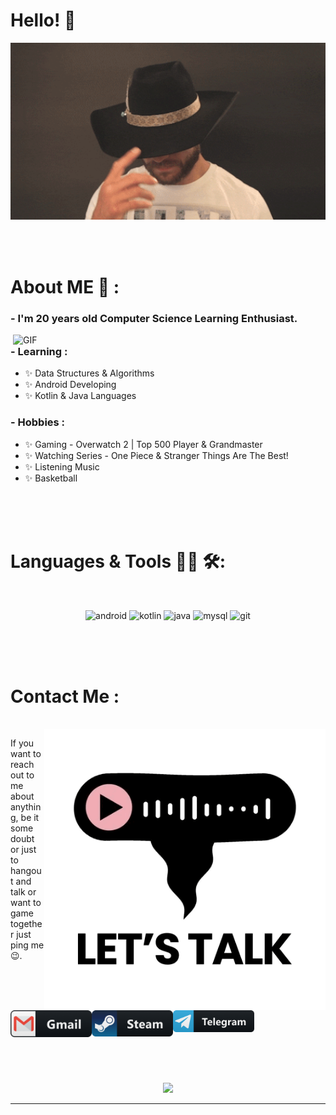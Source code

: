 # Hello! 👋

<div align="center">
<img hight="300" width="700" alt="GIF" align="center" src="https://github.com/DivisionCom/DivisionCom/blob/main/assets/howdy.gif">
</div>

</br>
</br>
</br>


# About ME 💬 :

### - I'm 20 years  old Computer Science Learning Enthusiast.

<img hight="400" width="500" alt="GIF" align="right" src="https://github.com/DivisionCom/DivisionCom/blob/main/assets/hiThere.gif">

### - Learning :
- ✨ Data Structures & Algorithms
- ✨ Android Developing
- ✨ Kotlin & Java Languages

### - Hobbies : 
- ✨ Gaming - Overwatch 2 | Top 500 Player & Grandmaster
- ✨ Watching Series - One Piece & Stranger Things Are The Best!
- ✨ Listening Music
- ✨ Basketball

</br>
</br>
</br>



# Languages & Tools 👨‍💻 🛠:
</br>

<p align="center">

<!-- For more icons please follow  https://github.com/MikeCodesDotNET/ColoredBadges -->
<img src="https://github.com/DivisionCom/skill-icons/blob/main/icons/AndroidStudio-Dark.svg" alt="android"  width="80" hight="80">
<img src="https://github.com/DivisionCom/skill-icons/blob/main/icons/Kotlin-Dark.svg" alt="kotlin" width="80" hight="80">
<img src="https://github.com/DivisionCom/skill-icons/blob/main/icons/Java-Dark.svg" alt="java" width="80" hight="80">
<img src="https://github.com/DivisionCom/skill-icons/blob/main/icons/MySQL-Dark.svg" alt="mysql" width="80" hight="80">
<img src="https://github.com/DivisionCom/skill-icons/blob/main/icons/Git.svg" alt="git" width="80" hight="80">
</p>
</br>
</br>
</br>



# Contact Me :

<p>
 </br>


<img hight="320" width="450" align="right" alt="GIF" src="https://github.com/DivisionCom/DivisionCom/blob/main/assets/letstalk.gif">


If you want to reach out to me about anything, be it some doubt or just to hangout and talk or want to game together just ping me 😉.

<a href="mailto:xd6511@gmail.com">
 <img align="left" alt="Gmail" width="130" hight="100" src="https://github.com/DivisionCom/DivisionCom/blob/main/assets/gmail.png" />
</a>
<a href="https://steamcommunity.com/id/DivisionCommander/">
  <img align="left" alt="Steam" width="130" hight="100" src="https://github.com/DivisionCom/DivisionCom/blob/main/assets/steam.png" />
</a>
</br>
</br>
</a>
<a href="https://t.me/DivisionCommander">
  <img align="left" alt=" Reddit" width="130" hight="100" src="https://github.com/DivisionCom/DivisionCom/blob/main/assets/telegram.png" />
</a>
</p>
 

</br>
</br>
</br>
</br>
</br>
</br>
</br>



<p align="center" >  
  <a href="https://github.com/anuraghazra/github-readme-stats"> 
<img  src="https://github-readme-stats.vercel.app/api?username=anuraghazra&show_icons=true&theme=radical"/>
  </a>
  </p>

*************
